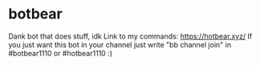 # botbear
Dank bot that does stuff, idk
Link to my commands: https://hotbear.xyz/
If you just want this bot in your channel just write "bb channel join" in #botbear1110 or #hotbear1110 :)
